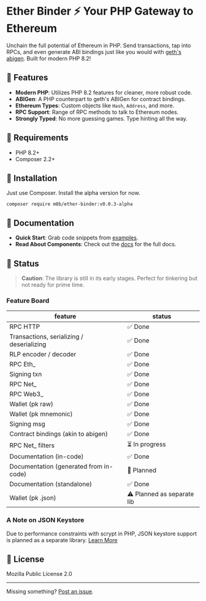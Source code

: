 # Ether Binder ⚡ Your PHP Gateway to Ethereum

Unchain the full potential of Ethereum in PHP. Send transactions, tap into RPCs, and even generate ABI bindings just
like you would with [geth's abigen](https://geth.ethereum.org/docs/tools/abigen). Built for modern PHP 8.2!

## 🚀 Features
- **Modern PHP**: Utilizes PHP 8.2 features for cleaner, more robust code.
- **ABIGen**: A PHP counterpart to geth's ABIGen for contract bindings.
- **Ethereum Types**: Custom objects like `Hash`, `Address`, and more.
- **RPC Support**: Range of RPC methods to talk to Ethereum nodes.
- **Strongly Typed**: No more guessing games. Type hinting all the way.

## 🔧 Requirements
- PHP 8.2+
- Composer 2.2+

## 💾 Installation

Just use Composer. Install the alpha version for now.

```shell
composer require m8b/ether-binder:v0.0.3-alpha
```

## 📖 Documentation

- **Quick Start**: Grab code snippets from [examples](examples).
- **Read About Components**: Check out the [docs](docs/index.md) for the full docs.

## 🚧 Status

> **Caution**: The library is still in its early stages. Perfect for tinkering but not ready for prime time.

### Feature Board

| feature                                   | status                     |
|-------------------------------------------|----------------------------|
| RPC HTTP                                  | ✅ Done                     |
| Transactions, serializing / deserializing | ✅ Done                     |
| RLP encoder / decoder                     | ✅ Done                     |
| RPC Eth_                                  | ✅ Done                     |
| Signing txn                               | ✅ Done                     |
| RPC Net_                                  | ✅ Done                     |
| RPC Web3_                                 | ✅ Done                     |
| Wallet (pk raw)                           | ✅ Done                     |
| Wallet (pk mnemonic)                      | ✅ Done                     |
| Signing msg                               | ✅ Done                     |
| Contract bindings (akin to abigen)        | ✅ Done                     |
| RPC Net_ filters                          | ⏳ In progress              |
| Documentation (in-code)                   | ✅ Done                     |
| Documentation (generated from in-code)    | 🚫 Planned                 |
| Documentation (standalone)                | ✅ Done                     |
| Wallet (pk .json)                         | ⚠️ Planned as separate lib |

### A Note on JSON Keystore

Due to performance constraints with scrypt in PHP, JSON keystore support is planned as a separate library. [Learn More](docs/jsonkeystore.md)

## 📜 License
Mozilla Public License 2.0

---

Missing something? [Post an issue](https://github.com/m8b-dev/ether-binder/issues).
